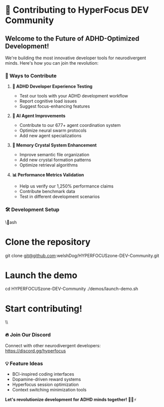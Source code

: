 # 🚀 Contributing to HyperFocus DEV Community

## Welcome to the Future of ADHD-Optimized Development! 

We're building the most innovative developer tools for neurodivergent minds. Here's how you can join the revolution:

### 🎯 Ways to Contribute

1. **🧠 ADHD Developer Experience Testing**
   - Test our tools with your ADHD development workflow
   - Report cognitive load issues
   - Suggest focus-enhancing features

2. **🤖 AI Agent Improvements**
   - Contribute to our 677+ agent coordination system
   - Optimize neural swarm protocols
   - Add new agent specializations

3. **💎 Memory Crystal System Enhancement**
   - Improve semantic file organization
   - Add new crystal formation patterns
   - Optimize retrieval algorithms

4. **📊 Performance Metrics Validation**
   - Help us verify our 1,250% performance claims
   - Contribute benchmark data
   - Test in different development scenarios

### 🛠️ Development Setup

\\\ash
# Clone the repository
git clone git@github.com:welshDog/HYPERFOCUSzone-DEV-Community.git

# Launch the demo
cd HYPERFOCUSzone-DEV-Community
./demos/launch-demo.sh

# Start contributing!
\\\

### 🔥 Join Our Discord

Connect with other neurodivergent developers: https://discord.gg/hyperfocus

### 💡 Feature Ideas

- BCI-inspired coding interfaces
- Dopamine-driven reward systems  
- Hyperfocus session optimization
- Context switching minimization tools

**Let's revolutionize development for ADHD minds together!** 🚀💎⚡
